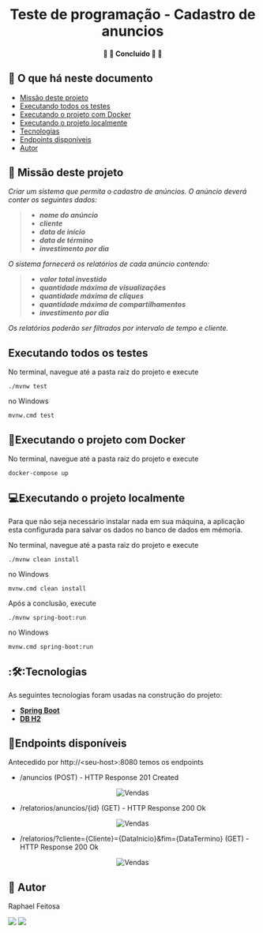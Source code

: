 <h1 align="center">
			Teste de programação - Cadastro de anuncios
</h1>

<h4 align="center">
	🚧 🚀 Concluído 🚀 🚧
</h4>


## :speech_balloon: O que há neste documento
- [Missão deste projeto](https://github.com/raphaelfeitosa/desafio-capgemini-cadastro-anuncio#hammermissão-deste-projeto)
- [Executando todos os testes](https://github.com/raphaelfeitosa/desafio-capgemini-cadastro-anuncio#executando-todos-os-testes)
- [Executando o projeto com Docker](https://github.com/raphaelfeitosa/desafio-capgemini-cadastro-anuncio#whaleexecutando-o-projeto-com-docker)
- [Executando o projeto localmente](https://github.com/raphaelfeitosa/desafio-capgemini-cadastro-anuncio#computerexecutando-o-projeto-localmente)
- [Tecnologias](https://github.com/raphaelfeitosa/desafio-capgemini-cadastro-anuncio/#mag_righttecnologias)
- [Endpoints disponíveis](https://github.com/raphaelfeitosa/desafio-capgemini-cadastro-anuncio/#mag_rightendpoints-disponíveis)
- [Autor](https://github.com/raphaelfeitosa/desafio-capgemini-cadastro-anuncio/#mag_rightautor)

## :hammer: Missão deste projeto

_Criar um sistema que permita o cadastro de anúncios. O anúncio deverá conter os seguintes dados:_
> - _**nome do anúncio**_
> - _**cliente**_
> - _**data de início**_
> - _**data de término**_
> - _**investimento por dia**_

_O sistema fornecerá os relatórios de cada anúncio contendo:_
> - _**valor total investido**_
> - _**quantidade máxima de visualizações**_
> - _**quantidade máxima de cliques**_
> - _**quantidade máxima de compartilhamentos**_
> - _**investimento por dia**_

_Os relatórios poderão ser filtrados por intervalo de tempo e cliente._


## Executando todos os testes

No terminal, navegue até a pasta raiz do projeto e execute

```shell
./mvnw test
```
no Windows

```shell
mvnw.cmd test
```

## :whale:Executando o projeto com Docker

No terminal, navegue até a pasta raiz do projeto e execute

```shell
docker-compose up
```

## :computer:Executando o projeto localmente

Para que não seja necessário instalar nada em sua máquina, a aplicação esta configurada para salvar os dados no banco de dados em mémoria.

No terminal, navegue até a pasta raiz do projeto e execute

```shell
./mvnw clean install 
```

no Windows

```shell
mvnw.cmd clean install 
```

Após a conclusão, execute

```shell
./mvnw spring-boot:run
```

no Windows

```shell
mvnw.cmd spring-boot:run
```

## :🛠:Tecnologias

As seguintes tecnologias foram usadas na construção do projeto:


-   **[Spring Boot](https://spring.io/projects/spring-boot)**
-   **[DB H2](https://www.h2database.com)**

## :mag_right:Endpoints disponíveis

Antecedido por http://\<seu-host\>:8080 temos os endpoints

- /anuncios \(POST\) - HTTP Response 201 Created 

<p align="center" style="display: flex; align-items: flex-start; justify-content: center;">
  <img alt="Vendas" title="#Home" src="https://github.com/raphaelfeitosa/desafio-capgemini-cadastro-anuncio/tree/main/assets/cadastro-anuncio.png?raw=true" />
</p>

- /relatorios/anuncios/{id} \(GET\) - HTTP Response 200 Ok


<p align="center" style="display: flex; align-items: flex-start; justify-content: center;">
  <img alt="Vendas" title="#Home" src="https://github.com/raphaelfeitosa/desafio-capgemini-cadastro-anuncio/tree/main/assets/relatorio-cadastro-anuncio.png?raw=true" />
</p>

- /relatorios/?cliente={Cliente}={DataInicio}&fim={DataTermino} \(GET\) - HTTP Response 200 Ok


<p align="center" style="display: flex; align-items: flex-start; justify-content: center;">
  <img alt="Vendas" title="#Home" src="https://github.com/raphaelfeitosa/desafio-capgemini-cadastro-anuncio/tree/main/assets/relatorio-cliente-intervalo-tempo.png?raw=true" />
</p>


## 🦸 Autor

Raphael Feitosa

[<img src="https://img.shields.io/badge/linkedin-%230077B5.svg?&style=for-the-badge&logo=linkedin&logoColor=white" />](https://www.linkedin.com/in/raphael-feitosa/) <a href="mailto:raphaelcs2@gmail.com"><img src="https://img.shields.io/badge/Gmail-D14836?style=for-the-badge&logo=gmail&logoColor=white"/></a>


